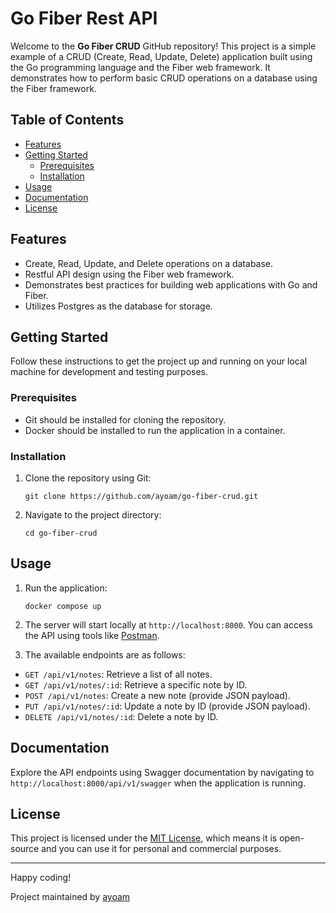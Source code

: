 # Go Fiber Rest API


Welcome to the **Go Fiber CRUD** GitHub repository! This project is a simple example of a CRUD (Create, Read, Update, Delete) application built using the Go programming language and the Fiber web framework. It demonstrates how to perform basic CRUD operations on a database using the Fiber framework.

## Table of Contents

- [Features](#features)
- [Getting Started](#getting-started)
    - [Prerequisites](#prerequisites)
    - [Installation](#installation)
- [Usage](#usage)
- [Documentation](#documentation)
- [License](#license)

## Features

- Create, Read, Update, and Delete operations on a database.
- Restful API design using the Fiber web framework.
- Demonstrates best practices for building web applications with Go and Fiber.
- Utilizes Postgres as the database for storage.

## Getting Started

Follow these instructions to get the project up and running on your local machine for development and testing purposes.

### Prerequisites

- Git should be installed for cloning the repository.
- Docker should be installed to run the application in a container.

### Installation

1. Clone the repository using Git:
    ```
    git clone https://github.com/ayoam/go-fiber-crud.git
    ```
2. Navigate to the project directory:
    ```
    cd go-fiber-crud
    ```
## Usage

1. Run the application:
    ```
    docker compose up
    ```

2. The server will start locally at `http://localhost:8000`. You can access the API using tools like [Postman](https://www.postman.com/).

3. The available endpoints are as follows:

- `GET /api/v1/notes`: Retrieve a list of all notes.
- `GET /api/v1/notes/:id`: Retrieve a specific note by ID.
- `POST /api/v1/notes`: Create a new note (provide JSON payload).
- `PUT /api/v1/notes/:id`: Update a note by ID (provide JSON payload).
- `DELETE /api/v1/notes/:id`: Delete a note by ID.

## Documentation

Explore the API endpoints using Swagger documentation by navigating to `http://localhost:8000/api/v1/swagger` when the application is running.


## License

This project is licensed under the [MIT License](LICENSE), which means it is open-source and you can use it for personal and commercial purposes.

---

Happy coding!

Project maintained by [ayoam](https://github.com/yourusername)




